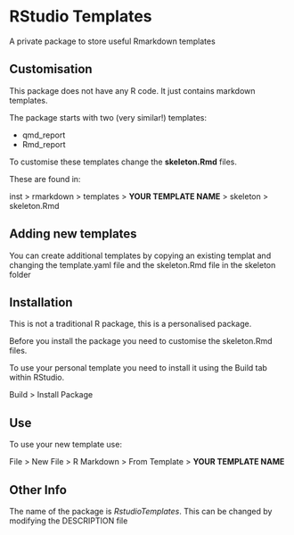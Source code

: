 
<!-- README.md is generated from README.Rmd. Please edit that file -->

# RStudio Templates

A private package to store useful Rmarkdown templates

## Customisation

This package does not have any R code. It just contains markdown
templates.

The package starts with two (very similar!) templates:

- qmd_report
- Rmd_report

To customise these templates change the **skeleton.Rmd** files.

These are found in:

inst \> rmarkdown \> templates \> **YOUR TEMPLATE NAME** \> skeleton \>
skeleton.Rmd

## Adding new templates

You can create additional templates by copying an existing templat and
changing the template.yaml file and the skeleton.Rmd file in the
skeleton folder

## Installation

This is not a traditional R package, this is a personalised package.

Before you install the package you need to customise the skeleton.Rmd
files.

To use your personal template you need to install it using the Build tab
within RStudio.

Build \> Install Package

## Use

To use your new template use:

File \> New File \> R Markdown \> From Template \> **YOUR TEMPLATE
NAME**

## Other Info

The name of the package is *RstudioTemplates*. This can be changed by
modifying the DESCRIPTION file
